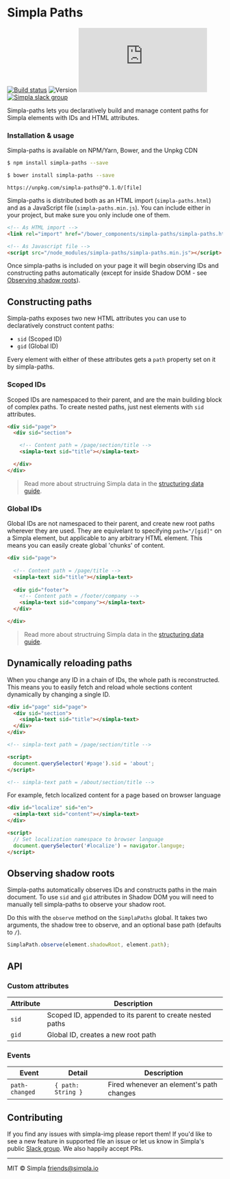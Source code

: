 # Simpla Paths
[![Build status][travis-badge]][travis-url] ![Version][bower-badge] ![Size][size-badge] <br>
[![Simpla slack group][slack-badge]][slack-url]

Simpla-paths lets you declaratively build and manage content paths for Simpla elements with IDs and HTML attributes.

### Installation & usage

Simpla-paths is available on NPM/Yarn, Bower, and the Unpkg CDN

```sh
$ npm install simpla-paths --save
```

```sh
$ bower install simpla-paths --save
```

```
https://unpkg.com/simpla-paths@^0.1.0/[file]
```

Simpla-paths is distributed both as an HTML import (`simpla-paths.html`) and as a JavaScript file (`simpla-paths.min.js`). You can include either in your project, but make sure you only include one of them.

```html
<!-- As HTML import -->
<link rel="import" href="/bower_components/simpla-paths/simpla-paths.html">
```

```html
<!-- As Javascript file -->
<script src="/node_modules/simpla-paths/simpla-paths.min.js"></script>
```

Once simpla-paths is included on your page it will begin observing IDs and constructing paths automatically (except for inside Shadow DOM - see [Observing shadow roots](#observing-shadow-roots)).

## Constructing paths

Simpla-paths exposes two new HTML attributes you can use to declaratively construct content paths:

- `sid` (Scoped ID)
- `gid` (Global ID)

Every element with either of these attributes gets a `path` property set on it by simpla-paths.

### Scoped IDs

Scoped IDs are namespaced to their parent, and are the main building block of complex paths. To create nested paths, just nest elements with `sid` attributes.

```html
<div sid="page">
  <div sid="section">

    <!-- Content path = /page/section/title -->
    <simpla-text sid="title"></simpla-text>

  </div>
</div>
```

> Read more about structruing Simpla data in the [structuring data guide](https://www.simpla.io/docs/structuring-data).

### Global IDs

Global IDs are not namespaced to their parent, and create new root paths wherever they are used. They are equivelant to specifying `path="/[gid]"` on a Simpla element, but applicable to any arbitrary HTML element. This means you can easily create global 'chunks' of content.

```html
<div sid="page">
  
  <!-- Content path = /page/title -->
  <simpla-text sid="title"></simpla-text>
  
  <div gid="footer">
    <!-- Content path = /footer/company -->
    <simpla-text sid="company"></simpla-text>  
  </div>

</div>

```

> Read more about structruing Simpla data in the [structuring data guide](https://www.simpla.io/docs/structuring-data).

## Dynamically reloading paths

When you change any ID in a chain of IDs, the whole path is reconstructed. This means you to easily fetch and reload whole sections content dynamically by changing a single ID.

```html
<div id="page" sid="page">
  <div sid="section">
    <simpla-text sid="title"></simpla-text> 
  </div>
</div>

<!-- simpla-text path = /page/section/title -->

<script>
  document.querySelector('#page').sid = 'about';
</script>

<!-- simpla-text path = /about/section/title -->
```

For example, fetch localized content for a page based on browser language

```html
<div id="localize" sid="en">
  <simpla-text sid="content"></simpla-text>
</div>

<script>
  // Set localization namespace to browser language
  document.querySelector('#localize') = navigator.languge;
</script>
```


## Observing shadow roots

Simpla-paths automatically observes IDs and constructs paths in the main document. To use `sid` and `gid` attributes in Shadow DOM you will need to manually tell simpla-paths to observe your shadow root.

Do this with the `observe` method on the `SimplaPaths` global. It takes two arguments, the shadow tree to observe, and an optional base path (defaults to `/`).

```js
SimplaPath.observe(element.shadowRoot, element.path);
```

## API

### Custom attributes

Attribute | Description
--------- | -----------
`sid`     | Scoped ID, appended to its parent to create nested paths
`gid`     | Global ID, creates a new root path

### Events

Event          | Detail             | Description                              
-------------- | ------------------ | ------------
`path-changed` | `{ path: String }` | Fired whenever an element's path changes 

## Contributing

If you find any issues with simpla-img please report them! If you'd like to see a new feature in supported file an issue or let us know in Simpla's public [Slack group](https://slack.simpla.io). We also happily accept PRs. 

---

MIT © Simpla <friends@simpla.io>

[bower-badge]: https://img.shields.io/bower/v/simpla-paths.svg
[travis-badge]: https://img.shields.io/travis/SimplaElements/simpla-paths.svg
[travis-url]: https://travis-ci.org/SimplaElements/simpla-paths
[size-badge]: https://badges.herokuapp.com/size/github/SimplaElements/simpla-paths/master/simpla-paths.html?gzip=true&color=blue
[slack-badge]: http://slack.simpla.io/badge.svg
[slack-url]: https://slack.simpla.io
